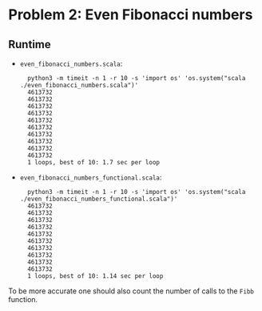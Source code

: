 # Problem 2: Even Fibonacci numbers

## Runtime

* `even_fibonacci_numbers.scala`:

        python3 -m timeit -n 1 -r 10 -s 'import os' 'os.system("scala ./even_fibonacci_numbers.scala")'
        4613732
        4613732
        4613732
        4613732
        4613732
        4613732
        4613732
        4613732
        4613732
        4613732
        1 loops, best of 10: 1.7 sec per loop

* `even_fibonacci_numbers_functional.scala`:

        python3 -m timeit -n 1 -r 10 -s 'import os' 'os.system("scala ./even_fibonacci_numbers_functional.scala")'
        4613732
        4613732
        4613732
        4613732
        4613732
        4613732
        4613732
        4613732
        4613732
        4613732
        1 loops, best of 10: 1.14 sec per loop

To be more accurate one should also count the number of calls to the `Fibb` function.
